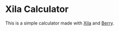 # Xila Calculator

This is a simple calculator made with [Xila](https://xila.dev) and [Berry](https://github.com/berry-lang/berry).